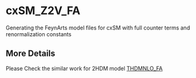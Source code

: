 # cxSM_Z2V_FA
Generating the FeynArts model files for cxSM with full counter terms and renormalization constants

## More Details

Please Check the similar work for 2HDM model [THDMNLO_FA](https://github.com/ycwu1030/THDMNLO_FA)
